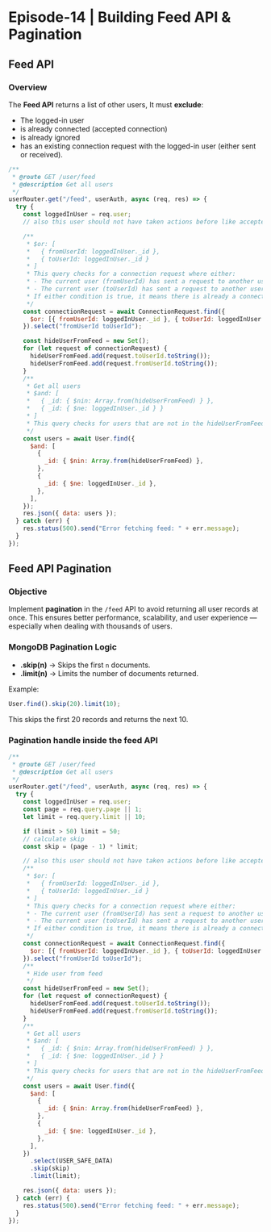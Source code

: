 # Episode-14 | Building Feed API & Pagination

## Feed API

### Overview

The **Feed API** returns a list of other users, It must **exclude**:

- The logged-in user
- is already connected (accepted connection)
- is already ignored
- has an existing connection request with the logged-in user (either sent or received).

```js
/**
 * @route GET /user/feed
 * @description Get all users
 */
userRouter.get("/feed", userAuth, async (req, res) => {
  try {
    const loggedInUser = req.user;
    // also this user should not have taken actions before like accepted or rejected, ignored or interested

    /**
     * $or: [
     *   { fromUserId: loggedInUser._id },
     *   { toUserId: loggedInUser._id }
     * ]
     * This query checks for a connection request where either:
     * - The current user (fromUserId) has sent a request to another user (toUserId)
     * - The current user (toUserId) has sent a request to another user (fromUserId)
     * If either condition is true, it means there is already a connection request between these two users.
     */
    const connectionRequest = await ConnectionRequest.find({
      $or: [{ fromUserId: loggedInUser._id }, { toUserId: loggedInUser._id }],
    }).select("fromUserId toUserId");

    const hideUserFromFeed = new Set();
    for (let request of connectionRequest) {
      hideUserFromFeed.add(request.toUserId.toString());
      hideUserFromFeed.add(request.fromUserId.toString());
    }
    /**
     * Get all users
     * $and: [
     *   { _id: { $nin: Array.from(hideUserFromFeed) } },
     *   { _id: { $ne: loggedInUser._id } }
     * ]
     * This query checks for users that are not in the hideUserFromFeed set and are not the current user (loggedInUser._id).
     */
    const users = await User.find({
      $and: [
        {
          _id: { $nin: Array.from(hideUserFromFeed) },
        },
        {
          _id: { $ne: loggedInUser._id },
        },
      ],
    });
    res.json({ data: users });
  } catch (err) {
    res.status(500).send("Error fetching feed: " + err.message);
  }
});
```

## Feed API Pagination

### Objective

Implement **pagination** in the `/feed` API to avoid returning all user records at once. This ensures better performance, scalability, and user experience — especially when dealing with thousands of users.

### MongoDB Pagination Logic

- **.skip(n)** → Skips the first `n` documents.
- **.limit(n)** → Limits the number of documents returned.

Example:

```js
User.find().skip(20).limit(10);
```

This skips the first 20 records and returns the next 10.

### Pagination handle inside the feed API

```js
/**
 * @route GET /user/feed
 * @description Get all users
 */
userRouter.get("/feed", userAuth, async (req, res) => {
  try {
    const loggedInUser = req.user;
    const page = req.query.page || 1;
    let limit = req.query.limit || 10;

    if (limit > 50) limit = 50;
    // calculate skip
    const skip = (page - 1) * limit;

    // also this user should not have taken actions before like accepted or rejected, ignored or interested
    /**
     * $or: [
     *   { fromUserId: loggedInUser._id },
     *   { toUserId: loggedInUser._id }
     * ]
     * This query checks for a connection request where either:
     * - The current user (fromUserId) has sent a request to another user (toUserId)
     * - The current user (toUserId) has sent a request to another user (fromUserId)
     * If either condition is true, it means there is already a connection request between these two users.
     */
    const connectionRequest = await ConnectionRequest.find({
      $or: [{ fromUserId: loggedInUser._id }, { toUserId: loggedInUser._id }],
    }).select("fromUserId toUserId");
    /**
     * Hide user from feed
     */
    const hideUserFromFeed = new Set();
    for (let request of connectionRequest) {
      hideUserFromFeed.add(request.toUserId.toString());
      hideUserFromFeed.add(request.fromUserId.toString());
    }
    /**
     * Get all users
     * $and: [
     *   { _id: { $nin: Array.from(hideUserFromFeed) } },
     *   { _id: { $ne: loggedInUser._id } }
     * ]
     * This query checks for users that are not in the hideUserFromFeed set and are not the current user (loggedInUser._id).
     */
    const users = await User.find({
      $and: [
        {
          _id: { $nin: Array.from(hideUserFromFeed) },
        },
        {
          _id: { $ne: loggedInUser._id },
        },
      ],
    })
      .select(USER_SAFE_DATA)
      .skip(skip)
      .limit(limit);

    res.json({ data: users });
  } catch (err) {
    res.status(500).send("Error fetching feed: " + err.message);
  }
});
```
